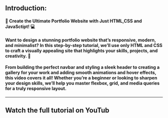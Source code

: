 
## Introduction: 

#### 🎥 Create the Ultimate Portfolio Website with Just HTML,CSS and JavaSctipt! 💻

#### Want to design a stunning portfolio website that’s responsive, modern, and minimalist? In this step-by-step tutorial, we’ll use only HTML and CSS to craft a visually appealing site that highlights your skills, projects, and creativity. 🌟

#### From building the perfect navbar and styling a sleek header to creating a gallery for your work and adding smooth animations and hover effects, this video covers it all! Whether you’re a beginner or looking to sharpen your design skills, we’ll help you master flexbox, grid, and media queries for a truly responsive layout.


---
## Watch the full tutorial on YouTub
